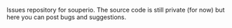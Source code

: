 Issues repository for souperio.
The source code is still private (for now) but here you can post bugs and suggestions.
